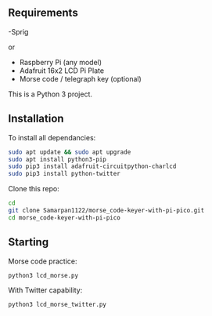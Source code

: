 ## Requirements
-Sprig

or

- Raspberry Pi (any model)
- Adafruit 16x2 LCD Pi Plate
- Morse code / telegraph key (optional)

This is a Python 3 project.

## Installation

To install all dependancies:

```bash
sudo apt update && sudo apt upgrade
sudo apt install python3-pip
sudo pip3 install adafruit-circuitpython-charlcd
sudo pip3 install python-twitter
```

Clone this repo:

```bash
cd
git clone Samarpan1122/morse_code-keyer-with-pi-pico.git
cd morse_code-keyer-with-pi-pico
```

## Starting

Morse code practice:

```
python3 lcd_morse.py
```

With Twitter capability:

```
python3 lcd_morse_twitter.py
```
